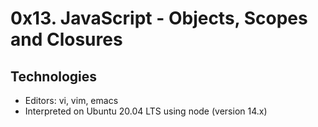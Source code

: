 # **0x13. JavaScript - Objects, Scopes and Closures**

## **Technologies**

-  Editors: vi, vim, emacs
- Interpreted on Ubuntu 20.04 LTS using node (version 14.x)
